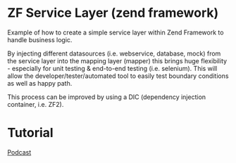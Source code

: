 ZF Service Layer (zend framework)
=================================

Example of how to create a simple service layer within Zend Framework to handle business logic.

By injecting different datasources (i.e. webservice, database, mock) from the service layer into the mapping layer
(mapper) this brings huge flexibility - especially for unit testing & end-to-end testing (i.e. selenium). This will
allow the developer/tester/automated tool to easily test boundary conditions as well as happy path.

This process can be improved by using a DIC (dependency injection container, i.e. ZF2).


Tutorial
========
[Podcast](http://www.youtube.com/playlist?list=PL4lTrYcDuAfzwlro1ypv3uFUgqdyk0vMm&feature=view_all)